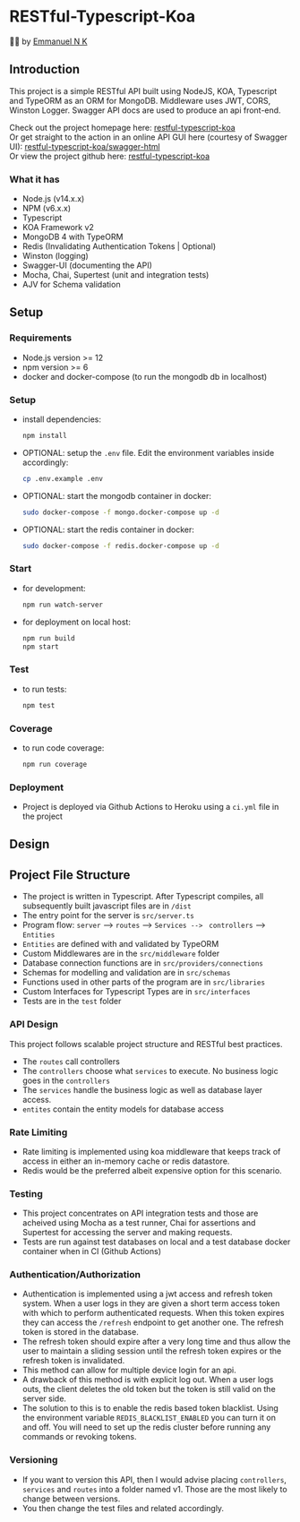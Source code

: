 # RESTful-Typescript-Koa

👷🏿 by [Emmanuel N K](https://www.github.com/emmanuelnk) 

## Introduction

This project is a simple RESTful API built using NodeJS, KOA, Typescript and TypeORM as an ORM for MongoDB. Middleware uses JWT, CORS, Winston Logger. Swagger API docs are used to produce an api front-end.  

Check out the project homepage here: [restful-typescript-koa](https://restful-typescript-koa.herokuapp.com)   
Or get straight to the action in an online API GUI here (courtesy of Swagger UI): [restful-typescript-koa/swagger-html](https://restful-typescript-koa.herokuapp.com/swagger-html)    
Or view the project github here: [restful-typescript-koa](https://github.com/emmanuelnk/restful-typescript-koa)   

### What it has
- Node.js (v14.x.x)
- NPM (v6.x.x) 
- Typescript
- KOA Framework v2
- MongoDB 4 with TypeORM
- Redis (Invalidating Authentication Tokens | Optional)
- Winston (logging)
- Swagger-UI (documenting the API)
- Mocha, Chai, Supertest (unit and integration tests)
- AJV for Schema validation

## Setup

### Requirements
- Node.js version >= 12
- npm version >= 6
- docker and docker-compose (to run the mongodb db in localhost)

### Setup
- install dependencies:
  ```bash
  npm install
  ```
- OPTIONAL: setup the `.env` file. Edit the environment variables inside accordingly:
  ```bash
  cp .env.example .env
  ```
- OPTIONAL: start the mongodb container in docker:
  ```bash
  sudo docker-compose -f mongo.docker-compose up -d
  ```

- OPTIONAL: start the redis container in docker:
  ```bash
  sudo docker-compose -f redis.docker-compose up -d
  ```
### Start

- for development:
  ```bash
  npm run watch-server
  ```
- for deployment on local host:
  ```bash
  npm run build
  npm start
  ```
### Test
- to run tests:
  ```bash
  npm test
  ```
### Coverage
- to run code coverage:
  ```bash
  npm run coverage
  ```

### Deployment
- Project is deployed via Github Actions to Heroku using a `ci.yml` file in the project

## Design

## Project File Structure
- The project is written in Typescript. After Typescript compiles, all subsequently built javascript files are in `/dist`
- The entry point for the server is `src/server.ts`
- Program flow: `server` --> `routes` --> `Services --> ` `controllers` --> `Entities`
- `Entities` are defined with and validated by TypeORM
- Custom Middlewares are in the `src/middleware` folder
- Database connection functions are in `src/providers/connections`
- Schemas for modelling and validation are in `src/schemas`
- Functions used in other parts of the program are in `src/libraries`
- Custom Interfaces for Typescript Types are in `src/interfaces` 
- Tests are in the `test` folder

### API Design
This project follows scalable project structure and RESTful best practices.

- The `routes` call controllers
- The `controllers` choose what `services` to execute. No business logic goes in the `controllers`
- The `services` handle the business logic as well as database layer access.
- `entites` contain the entity models for database access
  
### Rate Limiting
- Rate limiting is implemented using koa middleware that keeps track of access in either an in-memory cache or redis datastore. 
- Redis would be the preferred albeit expensive option for this scenario.

### Testing
- This project concentrates on API integration tests and those are acheived using Mocha as a test runner, Chai for assertions and Supertest for accessing the server and making requests.
- Tests are run against test databases on local and a test database docker container when in CI (Github Actions)

### Authentication/Authorization
- Authentication is implemented using a jwt access and refresh token system. When a user logs in they are given a short term access token with which to perform authenticated requests. When this token expires they can access the `/refresh` endpoint to get another one. The refresh token is stored in the database. 
- The refresh token should expire after a very long time and thus allow the user to maintain a sliding session until the refresh token expires or the refresh token is invalidated.
- This method can allow for multiple device login for an api.
- A drawback of this method is with explicit log out. When a user logs outs, the client deletes the old token but the token is still valid on the server side.
- The solution to this is to enable the redis based token blacklist. Using the environment variable `REDIS_BLACKLIST_ENABLED` you can turn it on and off. You will need to set up the redis cluster before running any commands or revoking tokens.

### Versioning
- If you want to version this API, then I would advise placing `controllers`, `services` and `routes` into a folder named v1. Those are the most likely to change between versions. 
- You then change the test files and related accordingly.


  



